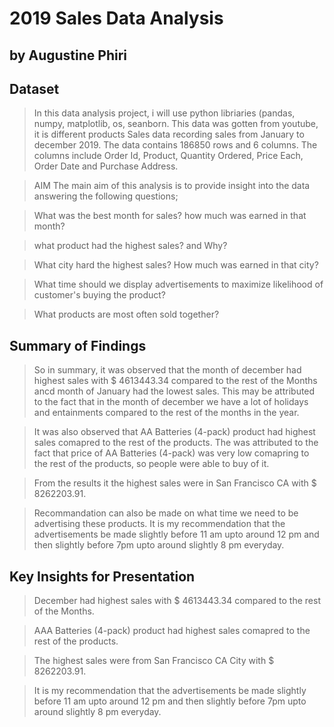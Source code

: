 # 2019 Sales Data Analysis
## by Augustine Phiri


## Dataset

> In this data analysis project, i will use python libriaries (pandas, numpy, matplotlib, os, seanborn. This data was gotten from youtube, it is different products Sales data recording sales from January to december 2019. The data contains 186850 rows and 6 columns. The columns include Order Id, Product, Quantity Ordered, Price Each, Order Date and Purchase Address.

> AIM
> The main aim of this analysis is to provide insight into the data answering the following questions;

> What was the best month for sales? how much was earned in that month?

> what product had the highest sales? and Why?

> What city hard the highest sales? How much was earned in that city?

> What time should we display advertisements to maximize likelihood of customer's buying the product?

> What products are most often sold together?


## Summary of Findings

> So in summary, it was observed that the month of december had highest sales with $ 4613443.34 compared to the rest of the Months ancd month of January had the lowest sales. This may be attributed to the fact that in the month of december we have a lot of holidays and entainments compared to the rest of the months in the year.

> It was also observed that AA Batteries (4-pack) product had highest sales comapred to the rest of the products. The was attributed to the fact that price of AA Batteries (4-pack) was very low comapring to the rest of the products, so people were able to buy of it.

> From the results it the highest sales were in San Francisco CA with $ 8262203.91.

> Recommandation can also be made on what time we need to be advertising these products. It is my recommendation that the advertisements be made slightly before 11 am upto around 12 pm and then slightly before 7pm upto around slightly 8 pm everyday.


## Key Insights for Presentation

> December had highest sales with $ 4613443.34 compared to the rest of the Months.

> AAA Batteries (4-pack) product had highest sales comapred to the rest of the products.

> The highest sales were from San Francisco CA City with $ 8262203.91.

> It is my recommendation that the advertisements be made slightly before 11 am upto around 12 pm and then slightly before 7pm upto around slightly 8 pm everyday.